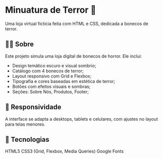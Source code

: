 # Minuatura de Terror 👻
Uma loja virtual fictícia feita com HTML e CSS, dedicada a bonecos de terror.

## 🧟‍♂️ Sobre
Este projeto simula uma loja digital de bonecos de horror. Ele inclui:

* Design temático escuro e visual sombrio;
* Catálogo com 4 bonecos de terror;
* Layout responsivo com Grid e Flexbox;
* Tipografia e cores baseadas em estética de terror;
* Botões com efeitos visuais e sombras;
* Seções: Sobre Nós, Produtos, Footer;

## 📱 Responsividade
A interface se adapta a desktops, tablets e celulares, com ajustes no layout para telas menores.

## 🔧 Tecnologias
HTML5
CSS3 (Grid, Flexbox, Media Queries)
Google Fonts
